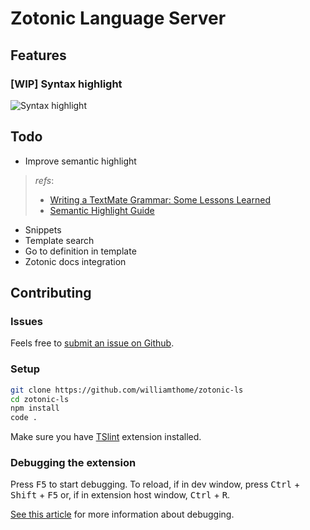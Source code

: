 # Zotonic Language Server

## Features

### [WIP] Syntax highlight

![Syntax highlight](images/zotonic-ls.v0.0.01-alpha.gif)

## Todo

- Improve semantic highlight
> *refs*:
> * [Writing a TextMate Grammar: Some Lessons Learned](https://www.apeth.com/nonblog/stories/textmatebundle.html)
> * [Semantic Highlight Guide](https://code.visualstudio.com/api/language-extensions/semantic-highlight-guide)
- Snippets
- Template search
- Go to definition in template
- Zotonic docs integration

## Contributing

### Issues

Feels free to [submit an issue on Github](https://github.com/vscode-django/vscode-django/issues/new).

### Setup

```bash
git clone https://github.com/williamthome/zotonic-ls
cd zotonic-ls
npm install
code .
```

Make sure you have [TSlint](https://marketplace.visualstudio.com/items?itemName=ms-vscode.vscode-typescript-tslint-plugin) extension installed.

### Debugging the extension

Press <kbd>F5</kbd> to start debugging.
To reload, if in dev window,  press <kbd>Ctrl</kbd> + <kbd>Shift</kbd> + <kbd>F5</kbd> or, if in extension host window, <kbd>Ctrl</kbd> + <kbd>R</kbd>.

[See this article](https://code.visualstudio.com/api/get-started/your-first-extension) for more information about debugging.
